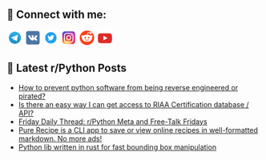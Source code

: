 ## 🔎 Connect with me:
[<img src="https://github.com/bullbesh/bullbesh/blob/main/images/Telegram.png" width="32" height="32" />](https://t.me/bullbesh)
[<img src="https://github.com/bullbesh/bullbesh/blob/main/images/VK.png" width="32" height="32" />](https://vk.com/bullbesh)
[<img src="https://github.com/bullbesh/bullbesh/blob/main/images/Twitter.png" width="32" height="32" />](https://twitter.com/bullbesh1)
[<img src="https://github.com/bullbesh/bullbesh/blob/main/images/Instagram.png" width="32" height="32" />](https://www.instagram.com/bullbesh)
[<img src="https://github.com/bullbesh/bullbesh/blob/main/images/Reddit.png" width="32" height="32" />](https://www.reddit.com/user/bullbesh)
[<img src="https://github.com/bullbesh/bullbesh/blob/main/images/YouTube.png" width="32" height="32" />](https://www.youtube.com/channel/UCtfjRs6uzgq5mfm8S06WTcg)

## 📕 Latest r/Python Posts
<!-- BLOG-POST-LIST:START -->
- [How to prevent python software from being reverse engineered or pirated?](https://www.reddit.com/r/Python/comments/18tdmiv/how_to_prevent_python_software_from_being_reverse/)
- [Is there an easy way I can get access to RIAA Certification database / API?](https://www.reddit.com/r/Python/comments/18tar65/is_there_an_easy_way_i_can_get_access_to_riaa/)
- [Friday Daily Thread: r/Python Meta and Free-Talk Fridays](https://www.reddit.com/r/Python/comments/18t8nwl/friday_daily_thread_rpython_meta_and_freetalk/)
- [Pure Recipe is a CLI app to save or view online recipes in well-formatted markdown. No more ads!](https://www.reddit.com/r/Python/comments/18t726b/pure_recipe_is_a_cli_app_to_save_or_view_online/)
- [Python lib written in rust for fast bounding box manipulation](https://www.reddit.com/r/Python/comments/18t2nwe/python_lib_written_in_rust_for_fast_bounding_box/)
<!-- BLOG-POST-LIST:END -->
